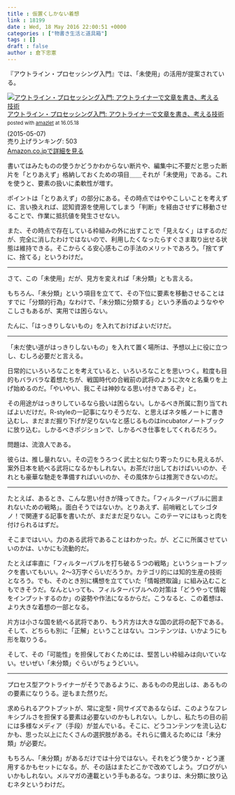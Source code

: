 ```yaml
---
title : 仮置くしかない着想
link : 18199
date : Wed, 18 May 2016 22:00:51 +0000
categories : ["物書き生活と道具箱"]
tags : []
draft : false
author : 倉下忠憲
---
```


『アウトライン・プロセッシング入門』では、「未使用」の活用が提案されている。

<div class="amazlet-box" style="margin-bottom:0px;"><div class="amazlet-image" style="float:left;margin:0px 12px 1px 0px;"><a href="http://www.amazon.co.jp/exec/obidos/ASIN/B00XCIETIG/rashita1000-22/ref=nosim/" name="amazletlink" target="_blank"><img src="http://ecx.images-amazon.com/images/I/41WikKyn%2BuL._SL160_.jpg" alt="アウトライン・プロセッシング入門: アウトライナーで文章を書き、考える技術" style="border: none;" /></a></div><div class="amazlet-info" style="line-height:120%; margin-bottom: 10px"><div class="amazlet-name" style="margin-bottom:10px;line-height:120%"><a href="http://www.amazon.co.jp/exec/obidos/ASIN/B00XCIETIG/rashita1000-22/ref=nosim/" name="amazletlink" target="_blank">アウトライン・プロセッシング入門: アウトライナーで文章を書き、考える技術</a><div class="amazlet-powered-date" style="font-size:80%;margin-top:5px;line-height:120%">posted with <a href="http://www.amazlet.com/" title="amazlet" target="_blank">amazlet</a> at 16.05.18</div></div><div class="amazlet-detail"> (2015-05-07)<br />売り上げランキング: 503<br /></div><div class="amazlet-sub-info" style="float: left;"><div class="amazlet-link" style="margin-top: 5px"><a href="http://www.amazon.co.jp/exec/obidos/ASIN/B00XCIETIG/rashita1000-22/ref=nosim/" name="amazletlink" target="_blank">Amazon.co.jpで詳細を見る</a></div></div></div><div class="amazlet-footer" style="clear: left"></div></div>


書いてはみたものの使うかどうかわからない断片や、編集中に不要だと思った断片を「とりあえず」格納しておくための項目＿＿それが「未使用」である。これを使うと、要素の扱いに柔軟性が増す。

ポイントは「とりあえず」の部分にある。その時点ではややこしいことを考えずに、言い換えれば、認知資源を使用してしまう「判断」を経由させずに移動させることで、作業に抵抗値を発生させない。

また、その時点で存在している枠組みの外に出すことで「見えなく」はするのだが、完全に消したわけではないので、利用したくなったらすぐさま取り出せる状態は維持できる。そこからくる安心感もこの手法のメリットであろう。「捨てずに、捨てる」というわけだ。

<hr />

さて、この「未使用」だが、見方を変えれば「未分類」とも言える。

もちろん、「未分類」という項目を立てて、その下位に要素を移動させることはすでに「分類的行為」なわけで、「未分類に分類する」という矛盾のようなややこしさもあるが、実用では困らない。

たんに、「はっきりしないもの」を入れておけばよいだけだ。

<hr />

「未だ使い道がはっきりしないもの」を入れて置く場所は、予想以上に役に立つし、むしろ必要だと言える。

日常的にいろいろなことを考えていると、いろいろなことを思いつく。粒度も目的もバラバラな着想たちが、戦国時代の合戦前の武将のように次々と名乗りを上げ始めるのだ。「やいやい、我こそは神妙なる思い付きであるぞ」と。

その用途がはっきりしているなら扱いは困らない。しかるべき所属に割り当てればよいだけだ。R-styleの一記事になりそうだな、と思えばネタ帳ノートに書き込むし、まだまだ掘り下げが足りないなと感じるものはincubatorノートブックに放り込む。しかるべきポジションで、しかるべき仕事をしてくれるだろう。

問題は、流浪人である。

彼らは、推し量れない。その辺をうろつく武士と似たり寄ったりにも見えるが、案外日本を統べる武将になるかもしれない。お茶だけ出しておけばいいのか、それとも豪華な馳走を準備すればいいのか、その風体からは推測できないのだ。

<hr />

たとえば、あるとき、こんな思い付きが降ってきた。「フィルターバブルに囲まれないための戦略」。面白そうではないか。とりあえず、前哨戦としてシゴタノ！で関連する記事を書いたが、まだまだ足りない。このテーマにはもっと肉を付けられるはずだ。

そこまではいい。力のある武将であることはわかった。が、どこに所属させていいのかは、いかにも流動的だ。

たとえば率直に「フィルターバブルを打ち破る５つの戦略」というショートブックを書いてもいい。2〜3万字ぐらいだろうか。カテゴリ的には知的生産の技術となろう。でも、そのとき別に構想を立てていた「情報摂取論」に組み込むこともできそうだ。なんといっても、フィルターバブルへの対策は「どうやって情報をインプットするのか」の姿勢や作法になるからだ。こうなると、この着想は、より大きな着想の一部となる。

片方は小さな国を統べる武将であり、もう片方は大きな国の武将の配下である。そして、どちらも別に「正解」ということはない。コンテンツは、いかようにも形を取りうる。

そして、その「可能性」を担保しておくためには、堅苦しい枠組みは向いていない。せいぜい「未分類」ぐらいがちょうどいい。

<hr />

プロセス型アウトライナーがそうであるように、あるものの見出しは、あるものの要素になりうる。逆もまた然りだ。

求められるアウトプットが、常に定型・同サイズであるならば、このようなフレキシブルさを担保する要素は必要ないのかもしれない。しかし、私たちの目の前には多様なメディア（手段）が並んでいる。そこに、どうコンテンツを流し込むかも、思った以上にたくさんの選択肢がある。それらに備えるためには「未分類」が必要だ。

もちろん、「未分類」があるだけでは十分ではない。それをどう使うか・どう運用するかもセットになる。が、その話はまたどこかで改めてしよう。ブログがいいかもしれない。メルマガの連載という手もあるな。つまりは、未分類に放り込むネタというわけだ。


